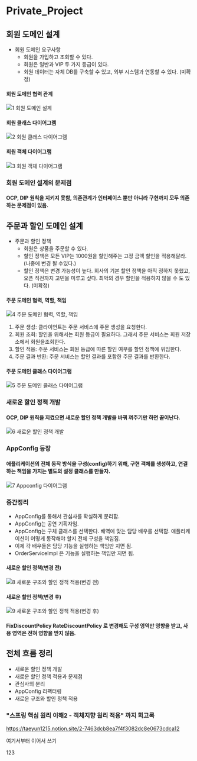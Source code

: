 # Private_Project

## 회원 도메인 설계

- 회원 도메인 요구사항
  - 회원을 가입하고 조회할 수 있다.
  - 회원은 일반과 VIP 두 가지 등급이 있다.
  - 회원 데이터는 자체 DB를 구축할 수 있고, 외부 시스템과 연동할 수 있다. (미확정)

#### 회원 도메인 협력 관계
![1  회원 도메인 설계](https://user-images.githubusercontent.com/65766105/162138762-a857d406-2f1d-4d03-825f-98f9c5b3e567.JPG)

#### 회원 클래스 다이어그램
![2  회원 클래스 다이어그램](https://user-images.githubusercontent.com/65766105/162138784-c35189f4-63b3-4e90-8ab5-c2d9a37dceb8.JPG)

#### 회원 객체 다이어그램
![3  회원 객체 다이어그램](https://user-images.githubusercontent.com/65766105/162138771-dfd31cdd-4f1e-42b6-82f4-ca9db6afb93a.JPG)

### 회원 도메인 설계의 문제점
#### OCP, DIP 원칙을 지키지 못함, 의존관계가 인터페이스 뿐만 아니라 구현까지 모두 의존하는 문제점이 있음.



## 주문과 할인 도메인 설계

- 주문과 할인 정책
  - 회원은 상품을 주문할 수 있다.
  - 할인 정책은 모든 VIP는 1000원을 할인해주는 고정 금액 할인을 적용해달라. (나중에 변경 될 수있다.)
  - 할인 정책은 변경 가능성이 높다. 회사의 기본 할인 정책을 아직 정하지 못했고, 오픈 직전까지 고민을 미루고 싶다. 최악의 경우 할인을 적용하지 않을 수 도 있다. (미확정)

#### 주문 도메인 협력, 역할, 책임
![4  주문 도메인 협력, 역할, 책임](https://user-images.githubusercontent.com/65766105/162140830-979aff0d-d465-489d-b52c-acad7818f030.JPG)

1. 주문 생성: 클라이언트는 주문 서비스에 주문 생성을 요청한다.
2. 회원 조회: 할인을 위해서는 회원 등급이 필요하다. 그래서 주문 서비스는 회원 저장소에서 회원을조회한다.
3. 할인 적용: 주문 서비스는 회원 등급에 따른 할인 여부를 할인 정책에 위임한다.
4. 주문 결과 반환: 주문 서비스는 할인 결과를 포함한 주문 결과를 반환한다.

#### 주문 도메인 클래스 다이어그램
![5  주문 도메인 클래스 다이어그램](https://user-images.githubusercontent.com/65766105/162141053-b75b53cc-4521-4053-96a4-15b60caff789.JPG)

### 새로운 할인 정책 개발
#### OCP, DIP 원칙을 지켰으면 새로운 할인 정책 개발을 바꿔 껴주기만 하면 끝이난다.
![6  새로운 할인 정책 개발](https://user-images.githubusercontent.com/65766105/162141721-5679057b-f795-4858-a7fb-d427ead95f42.JPG)

### AppConfig 등장
#### 애플리케이션의 전체 동작 방식을 구성(config)하기 위해, 구현 객체를 생성하고, 연결하는 책임을 가지는 별도의 설정 클래스를 만들자.
![7  Appconfig 다이어그램](https://user-images.githubusercontent.com/65766105/162142483-e1233082-2f08-4333-8f08-2b02c541b39f.JPG)



### 중간정리
- AppConfig를 통해서 관심사를 확실하게 분리함.
- AppConfig는 공연 기획자임.
- AppConfig는 구체 클래스를 선택한다. 배역에 맞는 담당 배우를 선택함. 애플리케이션이 어떻게 동작해야 할지 전체 구성을 책임짐.
- 이제 각 배우들은 담당 기능을 실행하는 책임만 지면 됨.
- OrderServiceImpl 은 기능을 실행하는 책임만 지면 됨.

#### 새로운 할인 정책(변경 전)
![8  새로운 구조와 할인 정책 적용(변경 전)](https://user-images.githubusercontent.com/65766105/162143473-45bdcfc6-1593-4809-a414-89d821f3e0c8.JPG)

#### 새로운 할인 정책(변경 후)
![9  새로운 구조와 할인 정책 적용(변경 후)](https://user-images.githubusercontent.com/65766105/162143498-af71154a-5c20-4d3e-9269-048571de869c.JPG)

#### FixDiscountPolicy RateDiscountPolicy 로 변경해도 구성 영역만 영향을 받고, 사용 영역은 전혀 영향을 받지 않음.



## 전체 흐름 정리
- 새로운 할인 정책 개발
- 새로운 할인 정책 적용과 문제점
- 관심사의 분리
- AppConfig 리팩터링
- 새로운 구조와 할인 정책 적용


### "스프링 핵심 원리 이해2 - 객체지향 원리 적용" 까지 회고록
https://taeyun1215.notion.site/2-7463dcb8ea7f4f3082dc8e0673cdca12

여기서부터 이어서 쓰기



123






